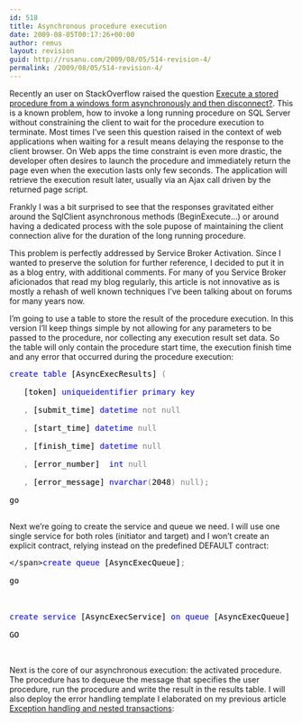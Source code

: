 ```yaml
---
id: 518
title: Asynchronous procedure execution
date: 2009-08-05T00:17:26+00:00
author: remus
layout: revision
guid: http://rusanu.com/2009/08/05/514-revision-4/
permalink: /2009/08/05/514-revision-4/
---
```

Recently an user on StackOverflow raised the question <a href="http://stackoverflow.com/questions/1229438/execute-a-stored-procedure-from-a-windows-form-asynchronously-and-then-disconnect" target="_blank">Execute a stored procedure from a windows form asynchronously and then disconnect?</a>. This is a known problem, how to invoke a long running procedure on SQL Server without constraining the client to wait for the procedure execution to terminate. Most times I&#8217;ve seen this question raised in the context of web applications when waiting for a result means delaying the response to the client browser. On Web apps the time constraint is even more drastic, the developer often desires to launch the procedure and immediately return the page even when the execution lasts only few seconds. The application will retrieve the execution result later, usually via an Ajax call driven by the returned page script.

Frankly I was a bit surprised to see that the responses gravitated either around the SqlClient asynchronous methods (BeginExecute&#8230;) or around having a dedicated process with the sole pupose of maintaining the client connection alive for the duration of the long running procedure.

This problem is perfectly addressed by Service Broker Activation. Since I wanted to preserve the solution for further reference, I decided to put it in as a blog entry, with additional comments. For many of you Service Broker aficionados that read my blog regularly, this article is not innovative as is mostly a rehash of well known techniques I&#8217;ve been talking about on forums for many years now.

I&#8217;m going to use a table to store the result of the procedure execution. In this version I&#8217;ll keep things simple by not allowing for any parameters to be passed to the procedure, nor collecting any execution result set data. So the table will only contain the procedure start time, the execution finish time and any error that occurred during the procedure execution:

<pre><span style="color: Black"></span><span style="color:Blue">create</span><span style="color:Black">&nbsp;</span><span style="color:Blue">table</span><span style="color:Black">&nbsp;[AsyncExecResults]&nbsp;</span><span style="color:Gray">(<br />
</span><span style="color:Black">	[token]&nbsp;</span><span style="color:Blue">uniqueidentifier</span><span style="color:Black">&nbsp;</span><span style="color:Blue">primary</span><span style="color:Black">&nbsp;</span><span style="color:Blue">key<br />
</span><span style="color:Black">	</span><span style="color:Gray">,</span><span style="color:Black">&nbsp;[submit_time]&nbsp;</span><span style="color:Blue">datetime</span><span style="color:Black">&nbsp;</span><span style="color:Gray">not</span><span style="color:Black">&nbsp;</span><span style="color:Gray">null<br />
</span><span style="color:Black">	</span><span style="color:Gray">,</span><span style="color:Black">&nbsp;[start_time]&nbsp;</span><span style="color:Blue">datetime</span><span style="color:Black">&nbsp;</span><span style="color:Gray">null<br />
</span><span style="color:Black">	</span><span style="color:Gray">,</span><span style="color:Black">&nbsp;[finish_time]&nbsp;</span><span style="color:Blue">datetime</span><span style="color:Black">&nbsp;</span><span style="color:Gray">null<br />
</span><span style="color:Black">	</span><span style="color:Gray">,</span><span style="color:Black">&nbsp;[error_number]	</span><span style="color:Blue">int</span><span style="color:Black">&nbsp;</span><span style="color:Gray">null<br />
</span><span style="color:Black">	</span><span style="color:Gray">,</span><span style="color:Black">&nbsp;[error_message]&nbsp;</span><span style="color:Blue">nvarchar</span><span style="color:Gray">(</span><span style="color:Black">2048</span><span style="color:Gray">)</span><span style="color:Black">&nbsp;</span><span style="color:Gray">null);<br />
</span><span style="color:Black">go<br />
</pre>


<p>
  Next we&#8217;re going to create the service and queue we need. I will use one single service for both roles (initiator and target) and I won&#8217;t create an explicit contract, relying instead on the predefined DEFAULT contract:
</p>


<pre>
&lt;/span><span style="color:Blue">create</span><span style="color:Black">&nbsp;</span><span style="color:Blue">queue</span><span style="color:Black">&nbsp;[AsyncExecQueue]</span><span style="color:Gray">;<br />
</span><span style="color:Black">go<br />
<br />
</span><span style="color:Blue">create</span><span style="color:Black">&nbsp;</span><span style="color:Blue">service</span><span style="color:Black">&nbsp;[AsyncExecService]&nbsp;</span><span style="color:Blue">on</span><span style="color:Black">&nbsp;</span><span style="color:Blue">queue</span><span style="color:Black">&nbsp;[AsyncExecQueue]&nbsp;</span><span style="color:Gray">(</span><span style="color:Black">[DEFAULT]</span><span style="color:Gray">);<br />
</span><span style="color:Black">GO<br />
</span>
</pre>


<p>
  Next is the core of our asynchronous execution: the activated procedure. The procedure has to dequeue the message that specifies the user procedure, run the procedure and write the result in the results table. I will also deploy the error handling template I elaborated on my previous article <a href="http://rusanu.com/2009/06/11/exception-handling-and-nested-transactions/" target="_blank">Exception handling and nested transactions</a>:
</p>


<pre>

</pre>